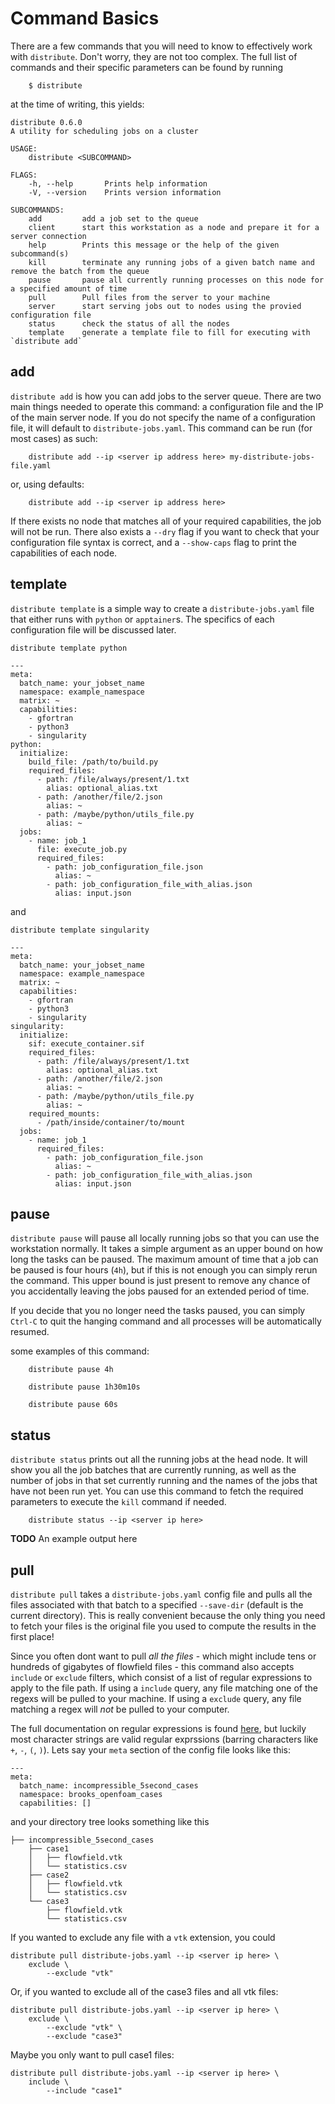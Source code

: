 # Command Basics

There are a few commands that you will need to know to effectively work with `distribute`. Don't worry,
they are not too complex. The full list of commands and their specific parameters can be found by running

```
	$ distribute
```

at the time of writing, this yields:

```
distribute 0.6.0
A utility for scheduling jobs on a cluster

USAGE:
    distribute <SUBCOMMAND>

FLAGS:
    -h, --help       Prints help information
    -V, --version    Prints version information

SUBCOMMANDS:
    add         add a job set to the queue
    client      start this workstation as a node and prepare it for a server connection
    help        Prints this message or the help of the given subcommand(s)
    kill        terminate any running jobs of a given batch name and remove the batch from the queue
    pause       pause all currently running processes on this node for a specified amount of time
    pull        Pull files from the server to your machine
    server      start serving jobs out to nodes using the provied configuration file
    status      check the status of all the nodes
    template    generate a template file to fill for executing with `distribute add`
```



## add

`distribute add` is how you can add jobs to the server queue. There are two main things needed to operate this command: 
a configuration file and the IP of the main server node. If you do not specify the name of a configuration
file, it will default to `distribute-jobs.yaml`. This command can be run (for most cases) as such:

```
	distribute add --ip <server ip address here> my-distribute-jobs-file.yaml
```

or, using defaults:

```
	distribute add --ip <server ip address here>
```

If there exists no node that matches all of your required capabilities, the job will not be run. There also exists a `--dry` flag
if you want to check that your configuration file syntax is correct, and a `--show-caps` flag to print the capabilities 
of each node.


## template 

`distribute template` is a simple way to create a `distribute-jobs.yaml` file that either runs with `python` or `apptainer`s. The specifics
of each configuration file will be discussed later.

```
distribute template python
```

```
---
meta:
  batch_name: your_jobset_name
  namespace: example_namespace
  matrix: ~
  capabilities:
    - gfortran
    - python3
    - singularity
python:
  initialize:
    build_file: /path/to/build.py
    required_files:
      - path: /file/always/present/1.txt
        alias: optional_alias.txt
      - path: /another/file/2.json
        alias: ~
      - path: /maybe/python/utils_file.py
        alias: ~
  jobs:
    - name: job_1
      file: execute_job.py
      required_files:
        - path: job_configuration_file.json
          alias: ~
        - path: job_configuration_file_with_alias.json
          alias: input.json
```

and

```
distribute template singularity
```

```
---
meta:
  batch_name: your_jobset_name
  namespace: example_namespace
  matrix: ~
  capabilities:
    - gfortran
    - python3
    - singularity
singularity:
  initialize:
    sif: execute_container.sif
    required_files:
      - path: /file/always/present/1.txt
        alias: optional_alias.txt
      - path: /another/file/2.json
        alias: ~
      - path: /maybe/python/utils_file.py
        alias: ~
    required_mounts:
      - /path/inside/container/to/mount
  jobs:
    - name: job_1
      required_files:
        - path: job_configuration_file.json
          alias: ~
        - path: job_configuration_file_with_alias.json
          alias: input.json
```

## pause

`distribute pause` will pause all locally running jobs so that you can use the workstation normally. It takes
a simple argument as an upper bound on how long the tasks can be paused. The maximum amount of time that 
a job can be paused is four hours (`4h`), but if this is not enough you can simply rerun the command. This 
upper bound is just present to remove any chance of you accidentally leaving the jobs paused for an extended
period of time.

If you decide that you no longer need the tasks paused, you can simply `Ctrl-C` to quit the hanging command
and all processes will be automatically resumed.

some examples of this command:

```
	distribute pause 4h
```

```
	distribute pause 1h30m10s
```

```
	distribute pause 60s
```

## status

`distribute status` prints out all the running jobs at the head node. It will show you all the job batches
that are currently running, as well as the number of jobs in that set currently running and the 
names of the jobs that have not been run yet. You can use this command to fetch the required parameters
to execute the `kill` command if needed.

```
	distribute status --ip <server ip here>
```

**TODO** An example output here

## pull

`distribute pull` takes a `distribute-jobs.yaml` config file and pulls all the files associated with that batch
to a specified `--save-dir` (default is the current directory). This is really convenient because the only thing
you need to fetch your files is the original file you used to compute the results in the first place!

Since you often dont want to pull *all the files* - which might include tens or hundreds of gigabytes of flowfield
files - this command also accepts `include` or `exclude` filters, which consist of a list of regular expressions
to apply to the file path.  If using a `include` query, any file matching one of the regexs will be pulled to 
your machine. If using a `exclude` query, any file matching a regex will *not* be pulled to your computer. 

The full documentation on regular expressions is found [here](https://docs.rs/regex/latest/regex/), but luckily 
most character strings are valid regular exprssions (barring characters like `+`, `-`, `(`, `)`). Lets say your
`meta` section of the config file looks like this:

```
---
meta:
  batch_name: incompressible_5second_cases
  namespace: brooks_openfoam_cases
  capabilities: []
```

and your directory tree looks something like this

```
├── incompressible_5second_cases
    ├── case1
    │   ├── flowfield.vtk
    │   └── statistics.csv
    ├── case2
    │   ├── flowfield.vtk
    │   └── statistics.csv
    └── case3
        ├── flowfield.vtk
        └── statistics.csv
```

If you wanted to exclude any file with a `vtk` extension, you could

```
distribute pull distribute-jobs.yaml --ip <server ip here> \
	exclude \
		--exclude "vtk"
```

Or, if you wanted to exclude all of the case3 files and all vtk files:

```
distribute pull distribute-jobs.yaml --ip <server ip here> \
	exclude \
		--exclude "vtk" \
		--exclude "case3"
```

Maybe you only want to pull case1 files:

```
distribute pull distribute-jobs.yaml --ip <server ip here> \
	include \
		--include "case1"
```

